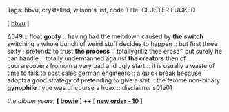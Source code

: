 Tags: hbvu, crystalled, wilson's list, code
Title: CLUSTER FUCKED
  
[ [hbvu](https://maps.app.goo.gl/Wm3pzuLoS5Y7HR7S8) ]

∆549 :: float **goofy** :: having had the meltdown caused by **the switch** switching a whole bunch of weird stuff decides to happen :: but first three sixty : pretendz to trust **the process** :: totallygrillz thee erpsa™ but surely he can handle :: totally undermanned against **the creators** then of coursrecoverz fromom a very bad and ugly start :: it is usually a waste of time to talk to post sales german engineers :: a quick break because adoptza good strategy of pretending to give a shit :: the femme non-binary **gynophile** hype was of course a hoax :: disclaimer s01e01  
  
_the album years:_ **[ [bowie](https://rateyourmusic.com/release/album/david-bowie/lets-dance/) ] ++  [ [new order - 10](https://rateyourmusic.com/release/album/new-order/power-corruption-and-lies/) ]**
